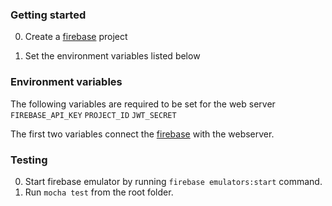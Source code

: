 ### Getting started

0. Create a [firebase](https://firebase.google.com/) project

1. Set the environment variables listed below

### Environment variables 

The following variables are required to be set for the web server 
 `FIREBASE_API_KEY`
 `PROJECT_ID`
 `JWT_SECRET`
 
 The first two variables connect the [firebase](https://firebase.google.com/) with the webserver. 
 
 ### Testing
 
 0. Start firebase emulator by running `firebase emulators:start` command.
 1. Run `mocha test` from the root folder.
